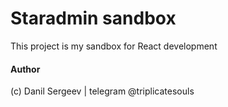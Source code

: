 # Staradmin sandbox

This project is my sandbox for React development

#### Author

(c) Danil Sergeev | telegram @triplicatesouls
